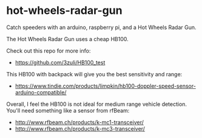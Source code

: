 # hot-wheels-radar-gun

Catch speeders with an arduino, raspberry pi, and a Hot Wheels Radar Gun.

The Hot Wheels Radar Gun uses a cheap HB100.

Check out this repo for more info:
* https://github.com/3zuli/HB100_test

This HB100 with backpack will give you the best sensitivity and range:
* https://www.tindie.com/products/limpkin/hb100-doppler-speed-sensor-arduino-compatible/

Overall, I feel the HB100 is not ideal for medium range vehicle detection.  You'll need something like a sensor from rfBeam:
* http://www.rfbeam.ch/products/k-mc1-transceiver/
* http://www.rfbeam.ch/products/k-mc3-transceiver/

